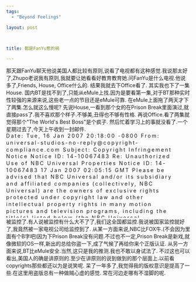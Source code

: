 ```yaml
--- 
tags: 
  - "Beyond Feelings"

layout: post



title: 都是FanYu惹的祸

---
```

<div id="msgcns!5F971C000415D85F!604" class="bvMsg">那天跟FanYu聊天他说美国人都比较有原则,说看了电视都有这种感觉.我说那太好了,Zhupo老说我有原则,我就要让她看看好教育教育她.问FanYu是什么电视.他说多了,Friends, House, Office什么的.
结果我就去下Office看了. 其实我也下了一集House. 国内BT是找不到了,只能从eMule上找.因为是要看第一集,对于BT那种实时性较强的来源来说,这些老一点的节目还是eMule可靠.
在eMule上面拖了两天才下了两集.怎么就这么慢呢?
先说House,一看到那个女的在Prison Break里面演过,就直接pass了.我不喜欢那个样子.不够美,丑得也不够有性格.
再说Office.看了两集就觉得那个"The World's Best Boss"是个疯子.
然后忙着学习上的事就没看了.一个星期过去了,今天上午收到一封邮件.
<div style="overflow:auto;width:94.18%;line-height:14pt;letter-spacing:.2em;height:233px;">
Date: Tue, 16 Jan 2007 20:18:00 -0800 
From: universal-studios-no-reply@copyright-compliance.com 
Subject: Copyright Infringement Notice Notice ID: 14-10067483 
Re: Unauthorized Use of NBC Universal Properties Notice ID: 14-10067483 
17 Jan 2007 02:05:15 GMT 
Please be advised that NBC Universal and/or its subsidiary and affiliated companies (collectively, NBC Universal) are the owners of exclusive rights protected under copyright law and other intellectual property rights in many motion pictures and television programs, including the title(s) listed below (the NBC Universal Properties). NBC Universal diligently enforces its rights in its motion pictures. 
It has come to our attention that Utah State University is the service provider for the IP address listed below, from which unauthorized copying and distribution (downloading, uploading, file serving, file "swapping" or other similar activities) of NBC Universal's motion picture(s) listed below is taking place. We believe that the Internet access of the user engaging in this infringement is provided by Utah State University or a downstream service provider who purchases this connectivity from Utah State University. 
This unauthorized copying and distribution constitutes copyright infringement under applicable national laws and international treaties. Although various legal and equitable remedies may be available to NBC Universal as a result of such infringement, NBC Universal believes that the entire Internet community benefits when these matters are resolved cooperatively. We urge you to take immediate action to stop this infringing activity and inform us of the results of your actions. We appreciate your efforts toward this common goal. 
Please be advised that this letter is not intended to be a complete statement of the facts or law as they may pertain to this matter or of NBC Universal's positions, rights or remedies, legal or equitable, all of which are specifically reserved. 
Very truly yours, 
Internet Anti-Piracy Team, 
Worldwide Anti-Piracy Operations 
NBC UNIVERSAL 
100 Universal City Plaza 1220/2 
Universal City, CA 91608 
tel. (818) 777-4876 
fax (818) 866-2155 
<a href="mailto:antipiracy@nbcuni.com">antipiracy@nbcuni.com</a> 
*pgp public key is available on the key server at ldap://keyserver.pgp.com 
** For any correspondence regarding this case, please send your emails to <a href="mailto:antipiracy@unistudios.com">antipiracy@unistudios.com</a> and refer to Notice ID: 14-10067483. If you need immediate assistance or if you have general questions please call the number listed above. 
Title: The Office: AAW S01E02 - Diversity Day (TV) Infringement Source: eDonkey Initial Infringement Timestamp: 14 Jan 2007 10:59:11 GMT Recent Infringment Timestamp: 14 Jan 2007 10:59:11 GMT Infringer Username: 
Infringing Filename: The_Office_(US)_-_1x02_-_Diversity_Day.HDTV.lol.avi 
Infringing Filesize: 183453696 
Infringers IP Address: 129.123.226.48 
Infringers DNS Name: xxxxxx.dorms.usu.edu Infringing URL: ed2k://|file|The_Office_(US)_-_1x02_-_Diversity_Day.HDTV.lol.avi|183453696|E759EE82CC53A99EA9D45ACCC5495CEA|/</div>
被监控了.有人说被监控有什么大不了了,我们这全国都监控.我说被国家监控就好了,我竟然被一家电视公司给监控到了.
从某一方面来说,NBC比FOX牛.(不会因为里面有个B字吧)因为下Prison Break没有问题.不过也不一定,Prison Break是新戏,就像微软的OS一样,新出的总给你盗一下,成了气候了再给你来个正版认证.
从另一方面来说,BT比eMule安全.当然,这只是我的推测.我也不敢以身试法了.
不过这也可以看出,美国人的确是讲原则的.至少在讲原则的说到做到的那个层面上.以前看copyrights那些都还以为是说笑呢.
呆了一年多了,我觉得我的版权意识是提高了一些.在这里用盗版总有一种做贼心虚的感觉. 常在河边走哪有不湿脚的呢.</div>
